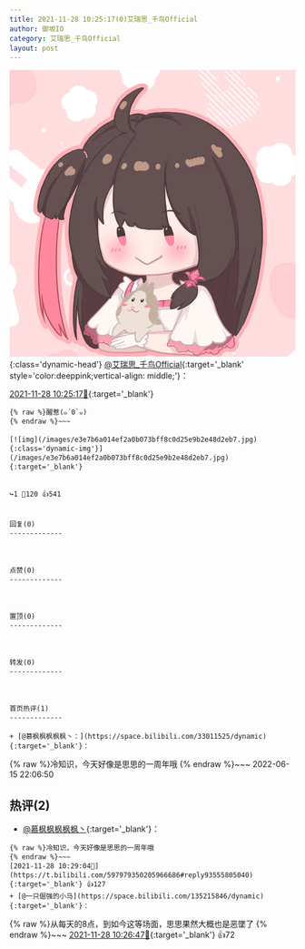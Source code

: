 ```yaml
---
title: 2021-11-28 10:25:17(0)艾瑞思_千鸟Official
author: 御坂IO
category: 艾瑞思_千鸟Official
layout: post
---
```


![img](/images/7e08840c56f251de28bdf766b647bd5fe9a5d50a.jpg){:class='dynamic-head'}
[@艾瑞思_千鸟Official](https://space.bilibili.com/1090010845/dynamic){:target='_blank' style='color:deeppink;vertical-align: middle;'}：

[2021-11-28 10:25:17🔗](https://t.bilibili.com/597979350205966686){:target='_blank'}

~~~
{% raw %}醒惹(๑´0`๑)
{% endraw %}~~~

[![img](/images/e3e7b6a014ef2a0b073bff8c0d25e9b2e48d2eb7.jpg){:class='dynamic-img'}](/images/e3e7b6a014ef2a0b073bff8c0d25e9b2e48d2eb7.jpg){:target='_blank'}


↪️1 💬120 👍541


回复(0)
-------------



点赞(0)
-------------



置顶(0)
-------------



转发(0)
-------------



首页热评(1)
-------------

+ [@慕枫枫枫枫枫丶：](https://space.bilibili.com/33011525/dynamic){:target='_blank'}：
~~~
{% raw %}冷知识，今天好像是思思的一周年哦
{% endraw %}~~~
2022-06-15 22:06:50


热评(2)
-------------

+ [@慕枫枫枫枫枫丶](https://space.bilibili.com/33011525/dynamic){:target='_blank'}：
~~~
{% raw %}冷知识，今天好像是思思的一周年哦
{% endraw %}~~~
[2021-11-28 10:29:04🔗](https://t.bilibili.com/597979350205966686#reply93555805040){:target='_blank'} 👍127
+ [@一只倔强的小马](https://space.bilibili.com/135215846/dynamic){:target='_blank'}：
~~~
{% raw %}从每天的8点，到如今这等场面，思思果然大概也是恶墜了
{% endraw %}~~~
[2021-11-28 10:26:47🔗](https://t.bilibili.com/597979350205966686#reply5847227237){:target='_blank'} 👍72


